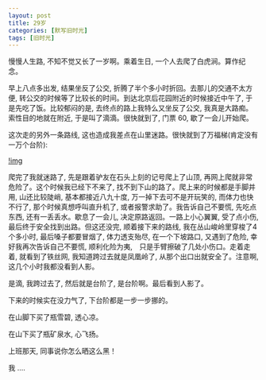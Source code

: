```yaml
---
layout: post
title: 29岁
categories: [默写旧时光]
tags: [旧时光]
---
```


慢慢人生路, 不知不觉又长了一岁啊。乘着生日, 一个人去爬了白虎涧。算作纪念。

早上八点多出发, 结果坐反了公交, 折腾了半个多小时折回。去那儿的交通不太方便, 转公交的时候等了比较长的时间。到达北京后花园附近的时候接近中午了, 于是先吃了饭。比较郁闷的是, 去终点的路上我特么又坐反了公交, 我真是大路痴。索性目的地就在附近, 于是叫了滴滴。很快就到了, 门票 60, 歇了一会儿开始爬。

这次走的另外一条路线, 这也造成我差点在山里迷路。很快就到了万福梯(肯定没有一万个台阶):

[!img](http://wx3.sinaimg.cn/mw690/6c9ce165ly1ffs9hyh600j21w02io4qs.jpg) 

爬完了我就迷路了, 先是跟着驴友在石头上刻的记号爬上了山顶, 再网上爬就非常危险了。这个时候我已经下不来了, 找不到下山的路了。爬上来的时候都是手脚并用, 山还比较陡峭, 基本都接近八九十度, 万一掉下去可不是开玩笑的, 而体力也快不行了, 那个时候真想呼叫直升机了, 或者报警求助了。我告诉自己不要慌, 先吃点东西, 还有一丢丢水。歇息了一会儿, 决定原路返回。一路上小心翼翼, 受了点小伤, 最后终于安全找到出路。但这还没完, 顺着接下来的路线, 我在丛山峻岭里穿梭了4个多小时, 最后嗓子都要冒烟了, 体力透支殆尽, 在一个下坡路口, 又遇到了危险, 幸好我再次告诉自己不要慌, 顺利化险为夷,　只是手臂擦破了几处小伤口。走着走着, 就看到了铁丝网, 我知道跨过去就是凤凰岭了, 从那个出口出就安全了。注意啊, 这几个小时我都没看到人影。

是滴, 我跨过去了, 然后就是台阶了, 是台阶啊。最后看到人影了。

下来的时候实在没力气了, 下台阶都是一步一步挪的。

在山脚下买了瓶雪碧, 透心凉。

在山下买了瓶矿泉水, 心飞扬。

上班那天, 同事说你怎么晒这么黑！

我 .... 